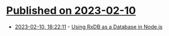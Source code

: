 # [Published on 2023-02-10](index.md)

* [2023-02-10, 18:22:11](https://lobste.rs/s/xwchvz/using_rxdb_as_database_node_js) - [Using RxDB as a Database in Node.js](https://rxdb.info/nodejs-database.html)
